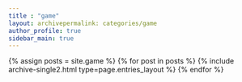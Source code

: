 ```yaml
---
title : "game"
layout: archivepermalink: categories/game
author_profile: true
sidebar_main: true
---
```


{% assign posts = site.game %}
{% for post in posts %} {% include archive-single2.html type=page.entries_layout %} {% endfor %}
